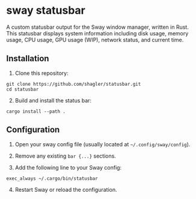 # sway statusbar

A custom statusbar output for the Sway window manager, written in Rust. This statusbar displays system information
including disk usage, memory usage, CPU usage, GPU usage (WIP), network status, and current time. 

## Installation

1. Clone this repository:
```
git clone https://github.com/shagler/statusbar.git
cd statusbar
```

2. Build and install the status bar:
```
cargo install --path .
```

## Configuration

1. Open your sway config file (usually located at `~/.config/sway/config`).

2. Remove any existing `bar {...}` sections.

3. Add the following line to your Sway config:
```
exec_always ~/.cargo/bin/statusbar
```

4. Restart Sway or reload the configuration.
